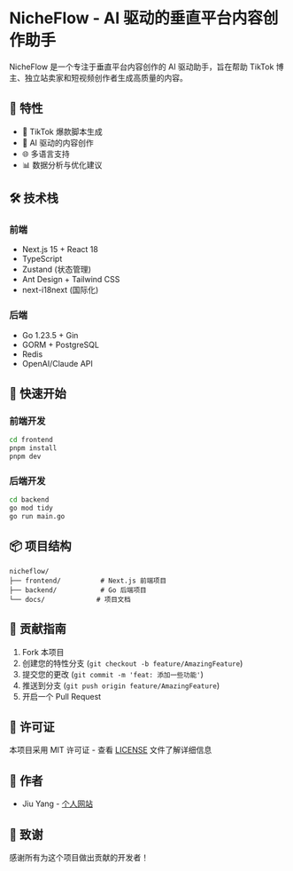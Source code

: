 # NicheFlow - AI 驱动的垂直平台内容创作助手

NicheFlow 是一个专注于垂直平台内容创作的 AI 驱动助手，旨在帮助 TikTok 博主、独立站卖家和短视频创作者生成高质量的内容。

## 🌟 特性

- 🎯 TikTok 爆款脚本生成
- 🤖 AI 驱动的内容创作
- 🌐 多语言支持
- 📊 数据分析与优化建议

## 🛠️ 技术栈

### 前端

- Next.js 15 + React 18
- TypeScript
- Zustand (状态管理)
- Ant Design + Tailwind CSS
- next-i18next (国际化)

### 后端

- Go 1.23.5 + Gin
- GORM + PostgreSQL
- Redis
- OpenAI/Claude API

## 🚀 快速开始

### 前端开发

```bash
cd frontend
pnpm install
pnpm dev
```

### 后端开发

```bash
cd backend
go mod tidy
go run main.go
```

## 📦 项目结构

```
nicheflow/
├── frontend/          # Next.js 前端项目
├── backend/           # Go 后端项目
└── docs/             # 项目文档
```

## 🤝 贡献指南

1. Fork 本项目
2. 创建您的特性分支 (`git checkout -b feature/AmazingFeature`)
3. 提交您的更改 (`git commit -m 'feat: 添加一些功能'`)
4. 推送到分支 (`git push origin feature/AmazingFeature`)
5. 开启一个 Pull Request

## 📄 许可证

本项目采用 MIT 许可证 - 查看 [LICENSE](LICENSE) 文件了解详细信息

## 👥 作者

- Jiu Yang - [个人网站](https://jiuyang.pro)

## 🙏 致谢

感谢所有为这个项目做出贡献的开发者！
